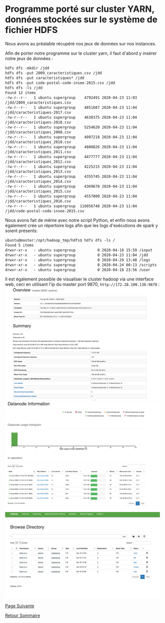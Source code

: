 # Programme porté sur cluster YARN, données stockées sur le système de fichier HDFS

Nous avons au préalable récupéré nos jeux de données sur nos instances. 

Afin de porter notre programme sur le cluster yarn, il faut d'abord y insérer notre jeux de données : 
```
hdfs dfs -mkdir /jdd
hdfs dfs -put 2009_caracteristiques.csv /jdd
hdfs dfs -put caracteristiques* /jdd
hdfs dfs -put code-postal-code-insee-2015.csv /jdd
hdfs dfs -ls /jdd
Found 12 items
-rw-r--r--   1 ubuntu supergroup    4792491 2020-04-23 11:03 /jdd/2009_caracteristiques.csv
-rw-r--r--   1 ubuntu supergroup    4851687 2020-04-23 11:04 /jdd/caracteristiques-2017.csv
-rw-r--r--   1 ubuntu supergroup    4638375 2020-04-23 11:04 /jdd/caracteristiques-2018.csv
-rw-r--r--   1 ubuntu supergroup    5254620 2020-04-23 11:04 /jdd/caracteristiques_2008.csv
-rw-r--r--   1 ubuntu supergroup    4997218 2020-04-23 11:04 /jdd/caracteristiques_2010.csv
-rw-r--r--   1 ubuntu supergroup    4800826 2020-04-23 11:04 /jdd/caracteristiques_2011.csv
-rw-r--r--   1 ubuntu supergroup    4477777 2020-04-23 11:04 /jdd/caracteristiques_2012.csv
-rw-r--r--   1 ubuntu supergroup    4225215 2020-04-23 11:04 /jdd/caracteristiques_2013.csv
-rw-r--r--   1 ubuntu supergroup    4355745 2020-04-23 11:04 /jdd/caracteristiques_2014.csv
-rw-r--r--   1 ubuntu supergroup    4369670 2020-04-23 11:04 /jdd/caracteristiques_2015.csv
-rw-r--r--   1 ubuntu supergroup    4557000 2020-04-23 11:04 /jdd/caracteristiques_2016.csv
-rw-r--r--   1 ubuntu supergroup  116056748 2020-04-23 11:04 /jdd/code-postal-code-insee-2015.csv
```

Nous avons fait de même avec notre script Python, et enfin nous avons également crée un répertoire logs afin que les logs d'exécutions de spark y soient présents:
```
ubuntu@master:/opt/hadoop_tmp/hdfs$ hdfs dfs -ls /
Found 5 items
drwxr-xr-x   - ubuntu supergroup          0 2020-04-18 15:59 /input
drwxr-xr-x   - ubuntu supergroup          0 2020-04-23 11:04 /jdd
drwxr-xr-x   - ubuntu supergroup          0 2020-04-29 13:48 /logs
drwxr-xr-x   - ubuntu supergroup          0 2020-04-24 00:13 /scripts
drwxr-xr-x   - ubuntu supergroup          0 2020-04-18 23:56 /user
```

Il est également possible de visualiser le cluster hadoop via une interface web, ceci en utilisant l'ip du master port 9870, `http://172.28.100.136:9870` : 
![](https://raw.githubusercontent.com/daviddemacedo/sid_spark/master/img/hdfs.png)
![](https://raw.githubusercontent.com/daviddemacedo/sid_spark/master/img/hdfs1.png)
![](https://raw.githubusercontent.com/daviddemacedo/sid_spark/master/img/hdfs2.png)



[Page Suivante](https://daviddemacedo.github.io/sid_spark/compperf/)

[Retour Sommaire](https://daviddemacedo.github.io/sid_spark/)

